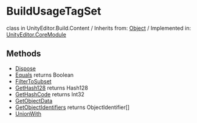 # BuildUsageTagSet
class in UnityEditor.Build.Content
 / Inherits from: <a href="https://docs.unity3d.com/6000.1/Documentation/ScriptReference/Object.html">Object</a> / Implemented in: <a href="https://docs.unity3d.com/6000.1/Documentation/ScriptReference/UnityEditor.CoreModule.html">UnityEditor.CoreModule</a>

## Methods
- <a href="https://docs.unity3d.com/6000.1/Documentation/ScriptReference/BuildUsageTagSet.Dispose.html">Dispose</a>
- <a href="https://docs.unity3d.com/6000.1/Documentation/ScriptReference/BuildUsageTagSet.Equals.html">Equals</a> returns Boolean
- <a href="https://docs.unity3d.com/6000.1/Documentation/ScriptReference/BuildUsageTagSet.FilterToSubset.html">FilterToSubset</a>
- <a href="https://docs.unity3d.com/6000.1/Documentation/ScriptReference/BuildUsageTagSet.GetHash128.html">GetHash128</a> returns Hash128
- <a href="https://docs.unity3d.com/6000.1/Documentation/ScriptReference/BuildUsageTagSet.GetHashCode.html">GetHashCode</a> returns Int32
- <a href="https://docs.unity3d.com/6000.1/Documentation/ScriptReference/BuildUsageTagSet.GetObjectData.html">GetObjectData</a>
- <a href="https://docs.unity3d.com/6000.1/Documentation/ScriptReference/BuildUsageTagSet.GetObjectIdentifiers.html">GetObjectIdentifiers</a> returns ObjectIdentifier[]
- <a href="https://docs.unity3d.com/6000.1/Documentation/ScriptReference/BuildUsageTagSet.UnionWith.html">UnionWith</a>
